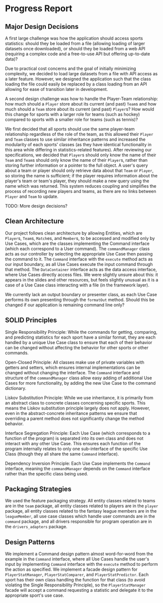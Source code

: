 # Progress Report

## Major Design Decisions
A first large challenge was how the application should access
sports statistics: should they be loaded from a file (allowing
loading of larger datasets once downloaded), 
or should they be loaded from a web
API (requiring a complex code and a free-to-use API but 
offering up-to-date data)? 

Due to 
practical cost concerns and the goal of initially minimizing 
complexity, we decided to load large datasets from a file with 
API access as a later feature. However, we designed the 
application such that the class loading the file could easily be 
replaced by a class loading from an API allowing for ease of transition
later in development. 

A second design challenge was how to handle the 
Player-Team relationship: how much should a `Player` 
store about its current (and past) `Team`s and how much
should a `Team` store about its current (and past)
`Player`s? How would this change for sports with a larger
role for teams (such as hockey) compared to sports with
a smaller role for teams (such as tennis)? 

We first decided that
all sports should use the same player-team relationship 
regardless of the role of the team, as
this allowed their `Player` and `Team` classes to use similar 
inheritance patterns and increased the modularity of each 
sports' classes (as they have identical functionality in
this area while differing in statistics-related features).
After reviewing our specifications, we decided that `Player`s
should only know the name of their `Team` and `Team`s should only
know the name of their `Player`s, rather than storing further
information or a pointer to the full object.
A user's query about a team or player should only retrieve 
data about that `Team` or `Player`, so storing the name is 
sufficient; if the player requires information about the 
player's team or team's player, they should make a new query 
using the name which was returned. This system reduces 
coupling and simplifies the process of recording new players 
and teams, as there are no links between `Player` and `Team` to 
update.

TODO: More design decisions?


## Clean Architecture
Our project follows clean architecture by allowing Entities,
which are `Player`s, `Team`s, `Match`es, and `Member`s, to be accessed 
and modified only by Use Cases, which are the classes implementing the 
Command interface (which each correspond to a User command).
The `commandManager` class acts as our controller by selecting the 
appropriate Use Case then passing the command to it. The `Command` 
interface with the `execute` method acts as our input boundary, 
as all Use Cases execute the input command through that method.
The `DataContainer` interface acts as the data access interface, 
where Use Cases directly access files. We were slightly unsure about 
this: it appears in the slides and other resources, but feels slightly
unusual as it is a case of a Use Case class interacting with a file
(in the framework layer).

We currently lack an output boundary or presenter class, as each 
Use Case performs its own presenting through the `formatOut` method.
Should this be changed if our application is remaining command line 
only?

## SOLID Principles
Single Responsibility Principle: While the commands for getting, 
comparing, and predicting statistics for each sport have a similar 
format, they are each handled by a unique Use Case class to ensure
that each of their behavior can be changed without affecting
the behavior for other sports or other commands.

Open-Closed Principle: All classes make use of private variables with 
getters and setters, which ensures internal implementations can be changed
without changing the interface. The `Command` interface and structure of the
`commandManager` class allow easy adding of additional Use Cases for more
functionality, by adding the new Use Case to the command dictionary.

Liskov Substitution Principle: While we use inheritance, it is primarily
from an abstract class to concrete classes concerning specific sports. 
This means the Liskov substitution principle largely does not apply.
However, even in the abstract-concrete inheritance patterns we
ensure that overriding a parent method does not significantly change the
method behavior.

Interface Segregation Principle: Each Use Case (which corresponds to a 
function of the program) is separated into its own class and does not interact
with any other Use Case. This ensures each function of the program internally 
relates to only one sub-interface of the specific Use Class (though they
all share the same `Command` interface).

Dependency Inversion Principle: Each Use Case implements the `Command` 
interface, meaning the `commandManager` depends on the `Command` interface
rather than the specific class being used. 


## Packaging Strategies
We used the feature packaging strategy. All entity classes related to teams are 
in the `team` package, all entity classes related to players are in the `player`
package, all entity classes related to the fantasy league members are in the 
`leagueMember`, all use case classes which handle user commands are in the 
`command` package, and all drivers responsible for program operation are in the
`drivers_adapters` package.


## Design Patterns
We implement a Command design pattern almost word-for-word from the example
in the `Command` interface, where all Use Cases handle the user's input
by implementing `Command` interface with the `execute` method to perform the 
action as specified.
We implement a facade design pattern for `PlayerStatManager`, 
`PlayerStatComparer`, and `PlayerStatPredictor`. Each sport has their own 
class handling the function for that class (to avoid violating the 
Single Responsibility Principle), so the `PlayerStatManager` facade will
accept a command requesting a statistic and delegate it to the appropriate
sport's use case.


